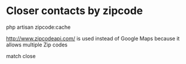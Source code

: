 # Closer contacts by zipcode

php artisan zipcode:cache


http://www.zipcodeapi.com/ is used instead of Google Maps because it allows multiple Zip codes


match close